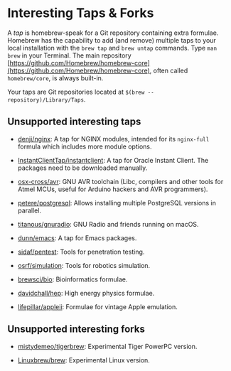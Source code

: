 # Interesting Taps & Forks

A _tap_ is homebrew-speak for a Git repository containing extra formulae.
Homebrew has the capability to add (and remove) multiple taps to your local installation with the `brew tap` and `brew untap` commands. Type `man brew` in your Terminal. The main repository [https://github.com/Homebrew/homebrew-core](https://github.com/Homebrew/homebrew-core), often called `homebrew/core`, is always built-in.

Your taps are Git repositories located at `$(brew --repository)/Library/Taps`.

## Unsupported interesting taps

*   [denji/nginx](https://github.com/denji/homebrew-nginx): A tap for NGINX modules, intended for its `nginx-full` formula which includes more module options.

*   [InstantClientTap/instantclient](https://github.com/InstantClientTap/homebrew-instantclient): A tap for Oracle Instant Client. The packages need to be downloaded manually.

*   [osx-cross/avr](https://github.com/osx-cross/homebrew-avr): GNU AVR toolchain (Libc, compilers and other tools for Atmel MCUs, useful for Arduino hackers and AVR programmers).

*   [petere/postgresql](https://github.com/petere/homebrew-postgresql): Allows installing multiple PostgreSQL versions in parallel.

*   [titanous/gnuradio](https://github.com/titanous/homebrew-gnuradio):  GNU Radio and friends running on macOS.

*   [dunn/emacs](https://github.com/dunn/homebrew-emacs): A tap for Emacs packages.

*   [sidaf/pentest](https://github.com/sidaf/homebrew-pentest): Tools for penetration testing.

*   [osrf/simulation](https://github.com/osrf/homebrew-simulation): Tools for robotics simulation.

*   [brewsci/bio](https://github.com/brewsci/homebrew-bio): Bioinformatics formulae.

*   [davidchall/hep](https://github.com/davidchall/homebrew-hep): High energy physics formulae.

*   [lifepillar/appleii](https://github.com/lifepillar/homebrew-appleii): Formulae for vintage Apple emulation.

## Unsupported interesting forks

*   [mistydemeo/tigerbrew](https://github.com/mistydemeo/tigerbrew): Experimental Tiger PowerPC version.

*   [Linuxbrew/brew](https://github.com/Linuxbrew/brew): Experimental Linux version.

